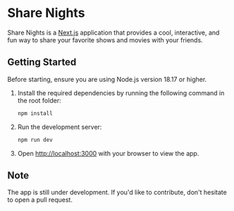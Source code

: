 # Share Nights

Share Nights is a [Next.js](https://nextjs.org/) application that provides a cool, interactive, and fun way to share your favorite shows and movies with your friends.

## Getting Started

Before starting, ensure you are using Node.js version 18.17 or higher.

1. Install the required dependencies by running the following command in the root folder:

    ```bash
    npm install
    ```

2. Run the development server:

    ```bash
    npm run dev
    ```

3. Open [http://localhost:3000](http://localhost:3000) with your browser to view the app.

## Note

The app is still under development. If you'd like to contribute, don't hesitate to open a pull request.

